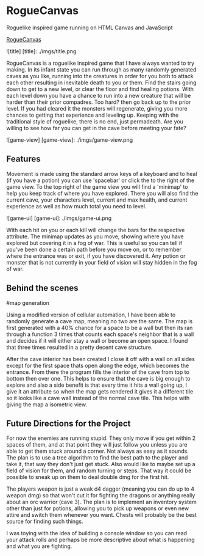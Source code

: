 # RogueCanvas
Roguelike inspired game running on HTML Canvas and JavaScript

[RogueCanvas][roguecanvas]

[roguecanvas]: https://jon-melnick.github.io/RogueCanvas/

![title]
[title]: ./imgs/title.png

RogueCanvas is a roguelike inspired game that I have always wanted to try making. In its infant state you can run through as many randomly generated caves as you like, running into the creatures in order for you both to attack each other resulting in inevitable death to you or them. Find the stairs going down to get to a new level, or clear the floor and find healing potions. With each level down you have a chance to run into a new creature that will be harder than their prior compadres. Too hard? then go back up to the prior level. If you had cleared it the monsters will regenerate, giving you more chances to getting that experience and leveling up. Keeping with the traditional style of roguelike, there is no end, just permadeath. Are you willing to see how far you can get in the cave before meeting your fate?


![game-view]
[game-view]: ./imgs/game-view.png


## Features

Movement is made using the standard arrow keys of a keyboard and to heal (if you have a potion) you can use 'spacebar' or click the to the right of the game view. To the top right of the game view you will find a 'minimap' to help you keep track of where you have explored. There you will also find the current cave, your characters level, current and max health, and current experience as well as how much total you need to level.

![game-ui]
[game-ui]: ./imgs/game-ui.png

With each hit on you or each kill will change the bars for the respective attribute. The minimap updates as you move, showing where you have explored but covering it in a fog of war. This is useful so you can tell if you've been done a certain path before you move on, or to remember where the entrance was or exit, if you have discovered it. Any potion or monster that is not currently in your field of vision will stay hidden in the fog of war.


## Behind the scenes

#map generation

Using a modified version of cellular automation, I have been able to randomly generate a cave map, meaning no two are the same. The map is first generated with a 40% chance for a space to be a wall but then its ran through a function 3 times that counts each space's neighbor that is a wall and decides if it will either stay a wall or become an open space. I found that three times resulted in a pretty decent cave structure.

After the cave interior has been created I close it off with a wall on all sides except for the first space thats open along the edge, which becomes the entrance. From there the program fills the interior of the cave from top to bottom then over one. This helps to ensure that the cave is big enough to explore and also a side benefit is that every time it hits a wall going up, I give it an attribute so when the map gets rendered it gives it a different tile so it looks like a cave wall instead of the normal cave tile. This helps with giving the map a isometric view.



## Future Directions for the Project

For now the enemies are running stupid. They only move if you get within 2 spaces of them, and at that point they will just follow you unless you are able to get them stuck around a corner. Not always as easy as it sounds. The plan is to use a tree algorithm to find the best path to the player and take it, that way they don't just get stuck. Also would like to maybe set up a field of vision for them, and random turning or steps. That way it could be possible to sneak up on them to deal double dmg for the first hit.

The players weapon is just a weak d4 dagger (meaning you can do up to 4 weapon dmg) so that won't cut it for fighting the dragons or anything really about an orc warrior (cave 3). The plan is to implement an inventory system other than just for potions, allowing you to pick up weapons or even new attire and switch them whenever you want. Chests will probably be the best source for finding such things.

I was toying with the idea of building a console window so you can read your attack rolls and perhaps be more descriptive about what is happening and what you are fighting.
